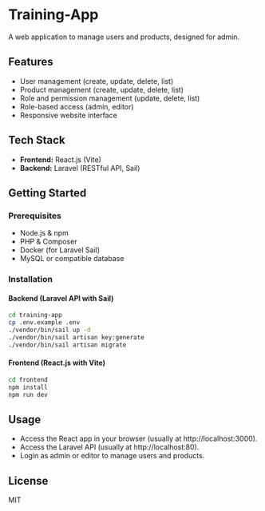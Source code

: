 # Training-App

A web application to manage users and products, designed for admin.

## Features

- User management (create, update, delete, list)
- Product management (create, update, delete, list)
- Role and permission management (update, delete, list)
- Role-based access (admin, editor)
- Responsive website interface

## Tech Stack

- **Frontend:** React.js (Vite)
- **Backend:** Laravel (RESTful API, Sail)

## Getting Started

### Prerequisites

- Node.js & npm
- PHP & Composer
- Docker (for Laravel Sail)
- MySQL or compatible database

### Installation

#### Backend (Laravel API with Sail)

```bash
cd training-app
cp .env.example .env
./vendor/bin/sail up -d
./vendor/bin/sail artisan key:generate
./vendor/bin/sail artisan migrate
```

#### Frontend (React.js with Vite)

```bash
cd frontend
npm install
npm run dev
```

## Usage

- Access the React app in your browser (usually at http://localhost:3000).
- Access the Laravel API (usually at http://localhost:80).
- Login as admin or editor to manage users and products.

## License

MIT